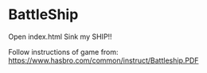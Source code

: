 # BattleShip

Open index.html
Sink my SHIP!!

Follow instructions of game from:
https://www.hasbro.com/common/instruct/Battleship.PDF
